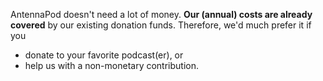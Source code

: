 AntennaPod doesn't need a lot of money. **Our (annual) costs are already covered** by our existing donation funds. Therefore, we'd much prefer it if you
* donate to your favorite podcast(er), or
* help us with a non-monetary contribution.
